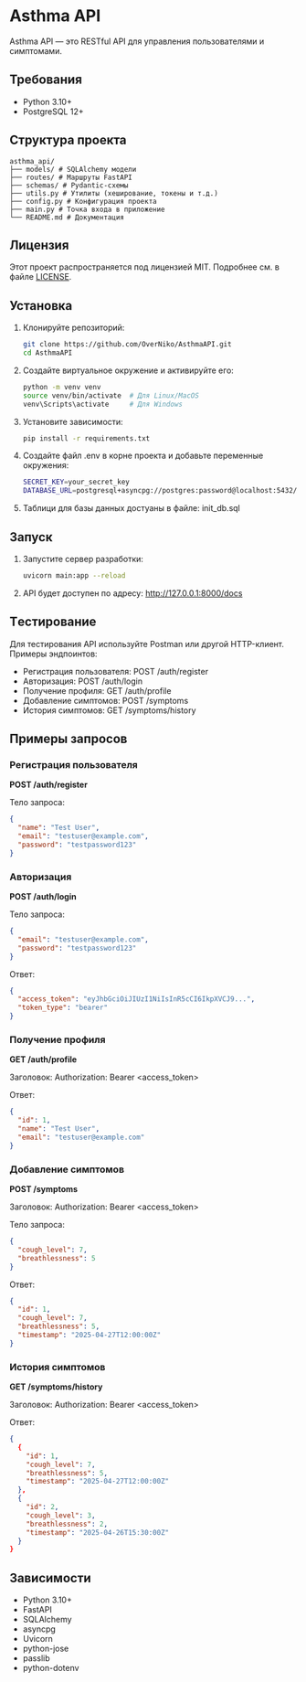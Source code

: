 # Asthma API

Asthma API — это RESTful API для управления пользователями и симптомами.

## Требования

- Python 3.10+
- PostgreSQL 12+

## Структура проекта
```
asthma_api/ 
├── models/ # SQLAlchemy модели 
├── routes/ # Маршруты FastAPI 
├── schemas/ # Pydantic-схемы 
├── utils.py # Утилиты (хеширование, токены и т.д.) 
├── config.py # Конфигурация проекта 
├── main.py # Точка входа в приложение 
└── README.md # Документация
```
## Лицензия

Этот проект распространяется под лицензией MIT. Подробнее см. в файле [LICENSE](LICENSE).

## Установка

1. Клонируйте репозиторий:

   ```bash
   git clone https://github.com/OverNiko/AsthmaAPI.git
   cd AsthmaAPI

2. Создайте виртуальное окружение и активируйте его:

   ```bash
   python -m venv venv
   source venv/bin/activate  # Для Linux/MacOS
   venv\Scripts\activate     # Для Windows

3. Установите зависимости:

   ```bash
   pip install -r requirements.txt

4. Создайте файл .env в корне проекта и добавьте переменные окружения:

   ```bash
   SECRET_KEY=your_secret_key
   DATABASE_URL=postgresql+asyncpg://postgres:password@localhost:5432/asthma_db

5. Таблици для базы данных достуаны в файле: init_db.sql

## Запуск

1. Запустите сервер разработки:

   ```bash
   uvicorn main:app --reload

2. API будет доступен по адресу: http://127.0.0.1:8000/docs

## Tестирование

Для тестирования API используйте Postman или другой HTTP-клиент. Примеры эндпоинтов:

- Регистрация пользователя: POST /auth/register
- Авторизация: POST /auth/login
- Получение профиля: GET /auth/profile
- Добавление симптомов: POST /symptoms
- История симптомов: GET /symptoms/history

## Примеры запросов

### Регистрация пользователя

**POST /auth/register**

Тело запроса:
   ```json
   {
     "name": "Test User",
     "email": "testuser@example.com",
     "password": "testpassword123"
   }
   ```

### Авторизация

**POST /auth/login**

Тело запроса:
   ```json
   {
     "email": "testuser@example.com",
     "password": "testpassword123"
   }
   ```

Ответ:
   ```json
   {
     "access_token": "eyJhbGciOiJIUzI1NiIsInR5cCI6IkpXVCJ9...",
     "token_type": "bearer"
   }
   ```

### Получение профиля

**GET /auth/profile**

Заголовок:
Authorization: Bearer <access_token>

Ответ:
   ```json
   {
     "id": 1,
     "name": "Test User",
     "email": "testuser@example.com"
   }
   ```

### Добавление симптомов

**POST /symptoms**

Заголовок:
Authorization: Bearer <access_token>

Тело запроса:
   ```json
   {
     "cough_level": 7,
     "breathlessness": 5
   }
   ```

Ответ:
   ```json
   {
     "id": 1,
     "cough_level": 7,
     "breathlessness": 5,
     "timestamp": "2025-04-27T12:00:00Z"
   }
   ```

### История симптомов

**GET /symptoms/history**

Заголовок:
Authorization: Bearer <access_token>

Ответ:
   ```json
   {
     {
       "id": 1,
       "cough_level": 7,
       "breathlessness": 5,
       "timestamp": "2025-04-27T12:00:00Z"
     },
     {
       "id": 2,
       "cough_level": 3,
       "breathlessness": 2,
       "timestamp": "2025-04-26T15:30:00Z"
     }
   }
   ```
## Зависимости

- Python 3.10+
- FastAPI
- SQLAlchemy
- asyncpg
- Uvicorn
- python-jose
- passlib
- python-dotenv
